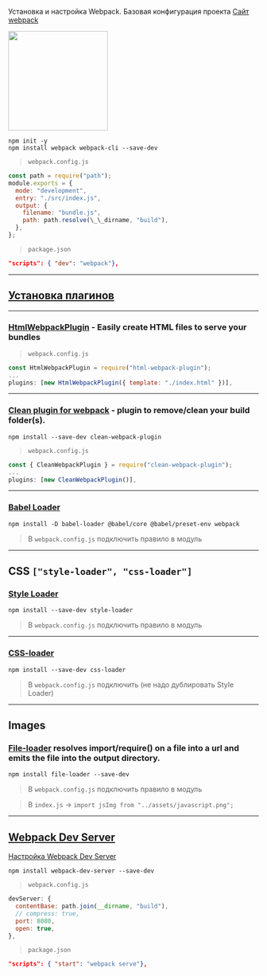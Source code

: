 Установка и настройка Webpack. Базовая конфигурация проекта
[Сайт webpack](https://webpack.js.org/)

<img width="200" src="https://raw.githubusercontent.com/webpack/media/master/logo/icon-square-big.png">

```code
npm init -y
npm install webpack webpack-cli --save-dev
```

> `webpack.config.js`

```js
const path = require("path");
module.exports = {
  mode: "development",
  entry: "./src/index.js",
  output: {
    filename: "bundle.js",
    path: path.resolve(\_\_dirname, "build"),
  },
};
```

> `package.json`

```json
"scripts": { "dev": "webpack"},
```

---

## [Установка плагинов](https://webpack.js.org/plugins/)

---

### [HtmlWebpackPlugin](https://github.com/jantimon/html-webpack-plugin) - Easily create HTML files to serve your bundles

> `webpack.config.js`

```js
const HtmlWebpackPlugin = require("html-webpack-plugin");
...
plugins: [new HtmlWebpackPlugin({ template: "./index.html" })],
```

---

### [Clean plugin for webpack](https://github.com/johnagan/clean-webpack-plugin) - plugin to remove/clean your build folder(s).

```code
npm install --save-dev clean-webpack-plugin
```

> `webpack.config.js`

```js
const { CleanWebpackPlugin } = require("clean-webpack-plugin");
...
plugins: [new CleanWebpackPlugin()],
```

---

### [Babel Loader](https://github.com/babel/babel-loader)

```code
npm install -D babel-loader @babel/core @babel/preset-env webpack
```

> В `webpack.config.js` подключить правило в модуль

---

## CSS `["style-loader", "css-loader"]`

### [Style Loader](https://github.com/webpack-contrib/style-loader)

```code
npm install --save-dev style-loader
```

> В `webpack.config.js` подключить правило в модуль

---

### [CSS-loader](https://github.com/webpack-contrib/css-loader)

```code
npm install --save-dev css-loader
```

> В `webpack.config.js` подключить (не надо дублировать Style Loader)

---

## Images

### [File-loader](https://www.npmjs.com/package/file-loader) resolves import/require() on a file into a url and emits the file into the output directory.

```code
npm install file-loader --save-dev
```

> В `webpack.config.js` подключить правило в модуль

> В `index.js` -> `import jsImg from "../assets/javascript.png";`

---

## [Webpack Dev Server](https://www.npmjs.com/package/webpack-dev-server)

[Настройка Webpack Dev Server](https://webpack.js.org/configuration/dev-server/#root)

```code
npm install webpack-dev-server --save-dev
```

> `webpack.config.js`

```js
devServer: {
  contentBase: path.join(__dirname, "build"),
  // compress: true,
  port: 8080,
  open: true,
},
```

> `package.json`

```json
"scripts": { "start": "webpack serve"},
```
